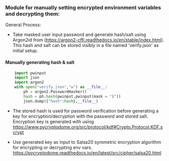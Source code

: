 ### Module for manually setting encrypted environment variables and decrypting them:

General Process:

- Take masked user input password and generate hash/salt using Argon2id from (https://argon2-cffi.readthedocs.io/en/stable/index.html).   
This hash and salt can be stored visibly in a file named 'verify.json' as initial setup.  
#### Manually generating hash & salt  

```python
    import pwinput
    import json
    import argon2
    with open("verify.json","w") as __file__:
        ph = argon2.PasswordHasher()
        hash = ph.hash(pwinput.pwinput(mask = "$"))
        json.dump({"hash":hash},__file__)
```  

- The stored hash is used for password verification before generating a key for encryption/decryption with the password and stored salt.  
Encryption key is generated with using https://www.pycryptodome.org/src/protocol/kdf#Crypto.Protocol.KDF.scrypt

- Use generated key as input to Salsa20 symmetric encryption algorithm for encrypting or decrypting env vars.  
https://pycryptodome.readthedocs.io/en/latest/src/cipher/salsa20.html
